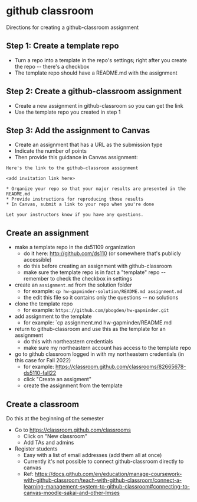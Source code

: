 
# github classroom

Directions for creating a github-classroom assignment

## Step 1: Create a template repo

* Turn a repo into a template in the repo's settings; right after you create the repo -- there's a checkbox
* The template repo should have a README.md with the assignment

## Step 2: Create a github-classroom assignment

* Create a new assignment in github-classroom so you can get the link
* Use the template repo you created in step 1

## Step 3: Add the assignment to Canvas

* Create an assignment that has a URL as the submission type
* Indicate the number of points
* Then provide this guidance in Canvas assignment:
```
Here's the link to the github-classroom assignment

<add invitation link here>

* Organize your repo so that your major results are presented in the README.md
* Provide instructions for reproducing those results
* In Canvas, submit a link to your repo when you're done

Let your instructors know if you have any questions.
```

## Create an assignment

* make a template repo in the ds51109 organization
  * do it here: http://github.com/ds110 (or somewhere that's publicly accessible)
  * do this before creating an assignment with github-classroom
  * make sure the template repo is in fact a "template" repo -- remember to check the checkbox in settings
* create an `assignment.md` from the solution folder
  * for example: `cp hw-gapminder-solution/README.md assignment.md`
  * the edit this file so it contains only the questions -- no solutions
* clone the template repo
  * for example: `https://github.com/pbogden/hw-gapminder.git`
* add assignment to the template
  * for example: `cp assignment.md hw-gapminder/README.md 
* return to github-classroom and use this as the template for an assignment
  * do this with northeastern credentials
  * make sure my northeastern account has access to the template repo
* go to github classroom logged in with my northeastern credentials (in this case for Fall 2022)
  * for example: https://classroom.github.com/classrooms/82665678-ds5110-fall22
  * click "Create an assigment"
  * create the assignment from the template

## Create a classroom

Do this at the beginning of the semester

* Go to https://classroom.github.com/classrooms
  * Click on "New classroom"
  * Add TAs and admins
* Register students
  * Easy with a list of email addresses (add them all at once)
  * Currently it's not possible to connect github-classroom directly to canvas
  * Ref: https://docs.github.com/en/education/manage-coursework-with-github-classroom/teach-with-github-classroom/connect-a-learning-management-system-to-github-classroom#connecting-to-canvas-moodle-sakai-and-other-lmses
